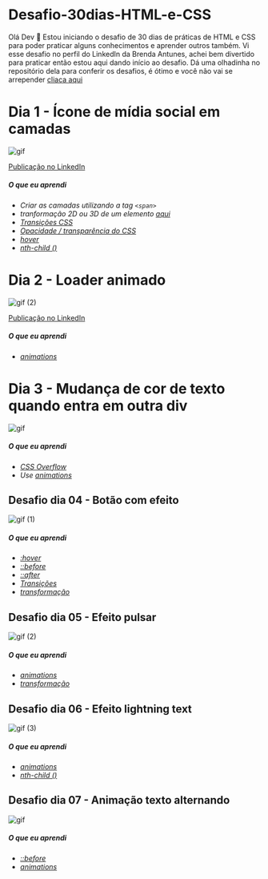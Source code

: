 # Desafio-30dias-HTML-e-CSS

Olá Dev 🖖 
Estou iniciando o desafio de 30 dias de práticas de HTML e CSS para poder praticar alguns conhecimentos e aprender outros também. 
Vi esse desafio no perfil do LinkedIn da Brenda Antunes, achei bem divertido para praticar então estou aqui dando início ao desafio. 
Dá uma olhadinha no repositório dela para conferir os desafios, é ótimo e você não vai se arrepender [cliaca aqui](https://github.com/Brenda-A-S/30-days-css)

# Dia 1 - Ícone de mídia social em camadas
![gif](https://github.com/Davi-AlohaDev/Desafio-30dias-HTML-e-CSS/assets/127554027/d3cef2d4-53c3-4a4f-b0f0-f5cf47e4cb4a)


[Publicação no LinkedIn](https://www.linkedin.com/posts/davi-luiz-souza-ajala-611314193_css-html-activity-7074151676189773825-xbJo?utm_source=share&utm_medium=member_desktop)

##### O que eu aprendi

* *Criar as camadas utilizando a tag `<span>`*
* *tranformação 2D ou 3D de um elemento [aqui](https://www.w3schools.com/cssref/css3_pr_transform.asp)*
* *[Transições CSS](https://www.w3schools.com/css/css3_transitions.asp)*
* *[Opacidade / transparência do CSS](https://www.w3schools.com/css/css_image_transparency.asp)*
* *[hover](https://www.w3schools.com/cssref/sel_hover.asp)*
* *[nth-child ()](https://www.w3schools.com/cssref/sel_nth-child.asp)*

# Dia 2 - Loader animado
![gif (2)](https://github.com/Davi-AlohaDev/Desafio-30dias-HTML-e-CSS/assets/127554027/0604241e-c655-4283-97a9-b989ff31dd9c)

[Publicação no LinkedIn](https://www.linkedin.com/posts/davi-luiz-souza-ajala-611314193_desafio-do-segundo-dia-conclu%C3%ADdo-ferramentas-activity-7074558105413443584-J_d_?utm_source=share&utm_medium=member_desktop)

##### O que eu aprendi

* *[animations](https://www.w3schools.com/css/css3_animations.asp)*


# Dia 3 - Mudança de cor de texto quando entra em outra div

![gif](https://github.com/Davi-AlohaDev/Desafio-30dias-HTML-e-CSS/assets/127554027/2be0e69c-4ce2-473d-90e7-23b442bacaba)

##### O que eu aprendi
* *[CSS Overflow](https://www.w3schools.com/css/css_overflow.asp)* 
* *Use [animations](https://www.w3schools.com/css/css3_animations.asp)*


##  Desafio dia 04 - Botão com efeito

![gif (1)](https://github.com/Davi-AlohaDev/Desafio-30dias-HTML-e-CSS/assets/127554027/4f15d9e3-de18-4e19-83be-9a507b9b1f44)

##### O que eu aprendi

* *[:hover](https://www.w3schools.com/cssref/sel_hover.asp)* 
* *[::before](https://www.w3schools.com/cssref/sel_before.asp)*
* *[::after](https://www.w3schools.com/cssref/sel_after.asp)*
* *[Transições ](https://www.w3schools.com/css/css3_transitions.asp)*
* *[transformação](https://www.w3schools.com/cssref/css3_pr_transform.asp)*

##  Desafio dia 05 - Efeito pulsar

![gif (2)](https://github.com/Davi-AlohaDev/Desafio-30dias-HTML-e-CSS/assets/127554027/3378c24b-e09b-4f27-b111-dcb6ed780009)

##### O que eu aprendi

* *[animations](https://www.w3schools.com/css/css3_animations.asp)*
* *[transformação](https://www.w3schools.com/cssref/css3_pr_transform.asp)*

##  Desafio dia 06 - Efeito lightning text 

![gif (3)](https://github.com/Davi-AlohaDev/Desafio-30dias-HTML-e-CSS/assets/127554027/11d04201-b231-4d84-b5bc-8434cf9c26f3)

##### O que eu aprendi

* *[animations](https://www.w3schools.com/css/css3_animations.asp)*
* *[nth-child ()](https://www.w3schools.com/cssref/sel_nth-child.asp)*


##  Desafio dia 07 - Animação texto alternando

![gif](https://github.com/Davi-AlohaDev/Desafio-30dias-HTML-e-CSS/assets/127554027/418ab142-048c-4961-be6b-429e4e0196b3)


##### O que eu aprendi

* *[::before](https://www.w3schools.com/cssref/sel_before.asp)*
* *[animations](https://www.w3schools.com/css/css3_animations.asp)*

